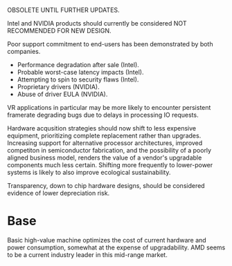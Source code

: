 OBSOLETE UNTIL FURTHER UPDATES.

Intel and NVIDIA products should currently be considered NOT RECOMMENDED FOR NEW DESIGN.

Poor support commitment to end-users has been demonstrated by both companies. 
* Performance degradation after sale (Intel).
* Probable worst-case latency impacts (Intel).
* Attempting to spin to security flaws (Intel).
* Proprietary drivers (NVIDIA).
* Abuse of driver EULA (NVIDIA).

VR applications in particular may be more likely to encounter persistent framerate degrading bugs due to delays in processing IO requests.

Hardware acqusition strategies should now shift to less expensive equipment, prioritizing complete replacement rather than upgrades. Increasing support for alternative processor architectures, improved competiton in semiconductor fabrication, and the possibility of a poorly aligned business model, renders the value of a vendor's upgradable components much less certain. Shifting more frequently to lower-power systems is likely to also improve ecological sustainability.

Transparency, down to chip hardware designs, should be considered evidence of lower depreciation risk.

# Base
Basic high-value machine optimizes the cost of current hardware and power consumption, somewhat at the expense of upgradability. AMD seems to be a current industry leader in this mid-range market.
